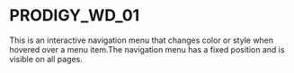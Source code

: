 # PRODIGY_WD_01
This is an interactive navigation menu that changes color or style when hovered over a menu item.The navigation menu has a fixed position and is visible on all pages. 

